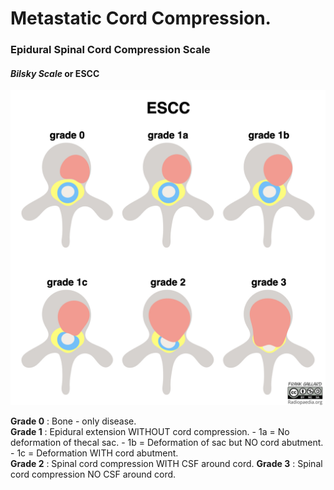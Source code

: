 # Metastatic Cord Compression.

### Epidural Spinal Cord Compression Scale

#### ***Bilsky Scale*** or ESCC

![Epidural Spinal Cord Compression](images/epidural-spinal-cord-compression-scale-illustration.jpg)

**Grade 0** : Bone - only disease.  
**Grade 1** : Epidural extension WITHOUT cord compression.
	- 1a = No deformation of thecal sac.
	- 1b = Deformation of sac but NO cord abutment.
	- 1c = Deformation WITH cord abutment.  
**Grade 2** : Spinal cord compression WITH CSF around cord.
**Grade 3** : Spinal cord compression NO CSF around cord.  
